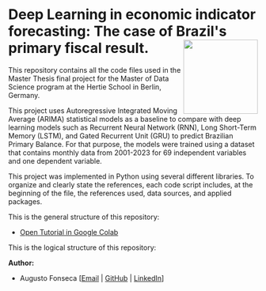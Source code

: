 # Deep Learning in economic indicator forecasting: The case of Brazil's primary fiscal result. <img src="https://upload.wikimedia.org/wikipedia/commons/thumb/2/23/Hertie_School_of_Governance_logo.svg/1200px-Hertie_School_of_Governance_logo.svg.png" width="150px" align="right" />

This repository contains all the code files used in the Master Thesis final project for the Master of Data Science program at the Hertie School in Berlin, Germany.

This project uses Autoregressive Integrated Moving Average (ARIMA) statistical models as a baseline to compare with deep learning models such as Recurrent Neural Network (RNN), Long Short-Term Memory (LSTM), and Gated Recurrent Unit (GRU) to predict Brazilian Primary Balance. For that purpose, the models were trained using a dataset that contains monthly data from 2001-2023 for 69 independent variables and one dependent variable.

This project was implemented in Python using several different libraries. To organize and clearly state the references, each code script includes, at the beginning of the file, the references used, data sources, and applied packages.

This is the general structure of this repository:

* [Open Tutorial in Google Colab](https://githubtocolab.com/augustofonseca25/LSTM-time-series-tutorial/blob/main/Final_Forecast_Tutorial.ipynb)

This is the logical structure of this repository:


**Author:**
*   Augusto Fonseca [[Email](mailto:cesaraccf@gmail.com) | [GitHub](https://github.com/augustofonseca25) | [LinkedIn](https://www.linkedin.com/in/augustofonseca-brazil)]
